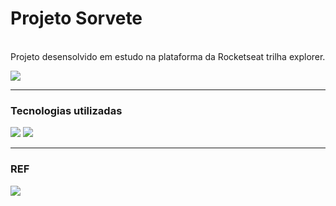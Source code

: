 # Projeto Sorvete

<br>Projeto desensolvido em estudo na plataforma da Rocketseat trilha explorer.</br>

<a href="https://www.rocketseat.com.br/" target="_blank"><img src="https://i.imgur.com/nz0kFS8.jpg"></a>
<hr>

### Tecnologias utilizadas 
  <img src="https://img.shields.io/badge/HTML5-E34F26?style=for-the-badge&logo=html5&logoColor=white"> <img src="https://img.shields.io/badge/CSS3-1572B6?style=for-the-badge&logo=css3&logoColor=white">
  <hr>

### REF
<img src="https://i.imgur.com/82tL24S.png">
